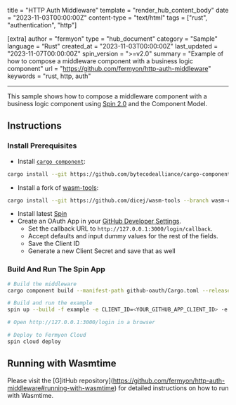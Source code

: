 title = "HTTP Auth Middleware"
template = "render_hub_content_body"
date = "2023-11-03T00:00:00Z"
content-type = "text/html"
tags = ["rust", "authentication", "http"]

[extra]
author = "fermyon"
type = "hub_document"
category = "Sample"
language = “Rust"
created_at = "2023-11-03T00:00:00Z"
last_updated = "2023-11-07T00:00:00Z"
spin_version = ">=v2.0"
summary =  "Example of how to compose a middleware component with a business logic component"
url = "https://github.com/fermyon/http-auth-middleware"
keywords = "rust, http, auth"

---

This sample shows how to compose a middleware component with a business logic component using [Spin 2.0](https://www.fermyon.com/blog/introducing-spin-v2) and the Component Model. 

## Instructions

### Install Prerequisites
* Install [`cargo component`](https://github.com/bytecodealliance/cargo-component):

```bash
cargo install --git https://github.com/bytecodealliance/cargo-component cargo-component
```

* Install a fork of [wasm-tools](https://github.com/dicej/wasm-tools/tree/wasm-compose-resource-imports):

```bash
cargo install --git https://github.com/dicej/wasm-tools --branch wasm-compose-resource-imports wasm-tools --locked
```

* Install latest [Spin](https://developer.fermyon.com/spin/v2/install)
* Create an OAuth App in your [GitHub Developer Settings](https://github.com/settings/developers). 
  * Set the callback URL to `http://127.0.0.1:3000/login/callback`. 
  * Accept defaults and input dummy values for the rest of the fields.
  * Save the Client ID
  * Generate a new Client Secret and save that as well

### Build And Run The Spin App

```bash
# Build the middleware
cargo component build --manifest-path github-oauth/Cargo.toml --release

# Build and run the example
spin up --build -f example -e CLIENT_ID=<YOUR_GITHUB_APP_CLIENT_ID> -e CLIENT_SECRET=<YOUR_GITHUB_APP_CLIENT_SECRET>

# Open http://127.0.0.1:3000/login in a browser

# Deploy to Fermyon Cloud
spin cloud deploy
```

## Running with Wasmtime

Please visit the [G]itHub repository](https://github.com/fermyon/http-auth-middleware#running-with-wasmtime) for detailed instructions on how to run with Wasmtime. 
